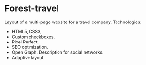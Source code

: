 # Forest-travel
Layout of a multi-page website for a travel company.
Technologies:
- HTML5, CSS3, 
- Custom checkboxes.
- Pixel Perfect.
- SEO optimization.
- Open Graph. Description for social networks.
- Adaptive layout

